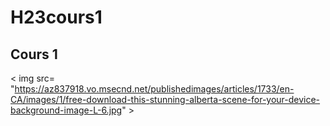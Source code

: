# H23cours1
## Cours 1
< img src= "https://az837918.vo.msecnd.net/publishedimages/articles/1733/en-CA/images/1/free-download-this-stunning-alberta-scene-for-your-device-background-image-L-6.jpg" >


